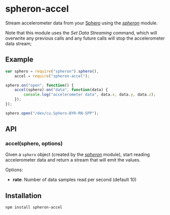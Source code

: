 # spheron-accel

Stream accelerometer data from your [Sphero] using the *[spheron]*
module.

Note that this module uses the *Set Data Streaming* command, which will
overwrite any previous calls and any future calls will stop the
accelerometer data stream;

## Example

```javascript
var sphero = require("spheron").sphero(),
	accel = require("spheron-accel");

sphero.on("open", function() {
	accel(sphero).on("data", function(data) {
		console.log("accelerometer data", data.x, data.y, data.z);
	});
});

sphero.open("/dev/cu.Sphero-BYR-RN-SPP");
```

## API

### accel(sphero, options)

Given a `sphero` object (created by the *[spheron]* module), start
reading accelerometer data and return a stream that will emit the
values.

Options:

 * **rate**: Number of data samples read per second (default 10)

## Installation

```
npm install spheron-accel
```

[Sphero]: http://gosphero.com
[spheron]: https://github.com/hybridgroup/spheron
